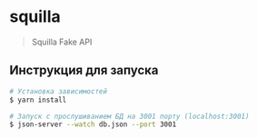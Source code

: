 # squilla

> Squilla Fake API

## Инструкция для запуска

```bash
# Установка зависимостей
$ yarn install

# Запуск с прослушиванием БД на 3001 порту (localhost:3001)
$ json-server --watch db.json --port 3001
```
